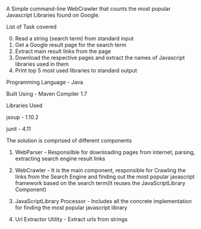 A Simple command-line WebCrawler that counts the most popular Javascript Libraries found on Google.

List of Task covered

0) Read a string (search term) from standard input 
1) Get a Google result page for the search term
2) Extract main result links from the page
3) Download the respective pages and extract the names of Javascript libraries used in them 
4) Print top 5 most used libraries to standard output

Programming Language - Java

Built Using - Maven Compiler 1.7

Libraries Used

jsoup - 1.10.2

junit - 4.11

The solution is comprised of different components
1. WebParser - Responsilble for downloading pages from internet, parsing, extracting search engine result links

2. WebCrawler - It is the main component, responsible for Crawling the links from the Search Engine and finding out the most popular javascript framework based on the search term(It reuses the JavaScriptLibrary Component)

3. JavaScriptLibrary Processor - Includes all the concrete implementation for finding the most popular javascript library

4. Url Extractor Utility - Extract urls from strings 
